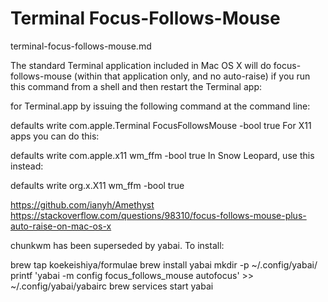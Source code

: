 # Terminal Focus-Follows-Mouse

terminal-focus-follows-mouse.md

The standard Terminal application included in Mac OS X will do focus-follows-mouse 
(within that application only, and no auto-raise) if you run this command from a shell and then 
restart the Terminal app:

for Terminal.app by issuing the following command at the command line:

defaults write com.apple.Terminal FocusFollowsMouse -bool true
For X11 apps you can do this:

defaults write com.apple.x11 wm_ffm -bool true
In Snow Leopard, use this instead:

defaults write org.x.X11 wm_ffm -bool true

https://github.com/ianyh/Amethyst
https://stackoverflow.com/questions/98310/focus-follows-mouse-plus-auto-raise-on-mac-os-x


chunkwm has been superseded by yabai. To install:

brew tap koekeishiya/formulae
brew install yabai
mkdir -p ~/.config/yabai/
printf 'yabai -m config focus_follows_mouse autofocus' >> ~/.config/yabai/yabairc
brew services start yabai